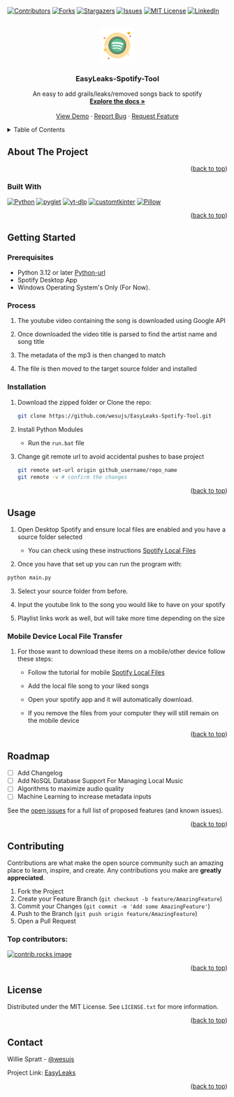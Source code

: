 <!-- Improved compatibility of back to top link: See: https://github.com/wesujs/EasyLeaks-Spotify-Tool/pull/73 -->
<a id="readme-top"></a>
<!--
*** Thanks for checking out the EasyLeaks-Spotify-Tool. If you have a suggestion
*** that would make this better, please fork the repo and create a pull request
*** or simply open an issue with the tag "enhancement".
*** Don't forget to give the project a star!
*** Thanks again! Now go create something AMAZING! :D
-->



<!-- PROJECT SHIELDS -->
<!--
*** I'm using markdown "reference style" links for readability.
*** Reference links are enclosed in brackets [ ] instead of parentheses ( ).
*** See the bottom of this document for the declaration of the reference variables
*** for contributors-url, forks-url, etc. This is an optional, concise syntax you may use.
*** https://www.markdownguide.org/basic-syntax/#reference-style-links
-->
[![Contributors][contributors-shield]][contributors-url]
[![Forks][forks-shield]][forks-url]
[![Stargazers][stars-shield]][stars-url]
[![Issues][issues-shield]][issues-url]
[![MIT License][license-shield]][license-url]
[![LinkedIn][linkedin-shield]][linkedin-url]



<!-- PROJECT LOGO -->
<br />
<div align="center">
  <a href="https://github.com/wesujs/EasyLeaks-Spotify-Tool">
    <img src="app_logo.png" alt="Logo" width="80" height="80">
  </a>

  <h3 align="center">EasyLeaks-Spotify-Tool</h3>

  <p align="center">
    An easy to add grails/leaks/removed songs back to spotify
    <br />
    <a href="https://github.com/wesujs/EasyLeaks-Spotify-Tool"><strong>Explore the docs »</strong></a>
    <br />
    <br />
    <a href="https://github.com/wesujs/EasyLeaks-Spotify-Tool">View Demo</a>
    ·
    <a href="https://github.com/wesujs/EasyLeaks-Spotify-Tool/issues/new?labels=bug&template=bug-report---.md">Report Bug</a>
    ·
    <a href="https://github.com/wesujs/EasyLeaks-Spotify-Tool/issues/new?labels=enhancement&template=feature-request---.md">Request Feature</a>
  </p>
</div>



<!-- TABLE OF CONTENTS -->
<details>
  <summary>Table of Contents</summary>
  <ol>
    <li>
      <a href="#about-the-project">About The Project</a>
      <ul>
        <li><a href="#built-with">Built With</a></li>
      </ul>
    </li>
    <li>
      <a href="#getting-started">Getting Started</a>
      <ul>
        <li><a href="#prerequisites">Prerequisites</a></li>
        <li><a href="#installation">Installation</a></li>
      </ul>
    </li>
    <li><a href="#usage">Usage</a></li>
    <li><a href="#roadmap">Roadmap</a></li>
    <li><a href="#contributing">Contributing</a></li>
    <li><a href="#license">License</a></li>
    <li><a href="#contact">Contact</a></li>
  </ol>
</details>



<!-- ABOUT THE PROJECT -->
## About The Project

<p align="right">(<a href="#readme-top">back to top</a>)</p>



### Built With

[![Python][Python.org]][Python-url]
[![pyglet][pyglet-badge]][pyglet-url]
[![yt-dlp][yt-dlp-badge]][yt-dlp-url]
[![customtkinter][customtkinter-badge]][customtkinter-url]
[![Pillow][pillow-badge]][pillow-url]

<p align="right">(<a href="#readme-top">back to top</a>)</p>



<!-- GETTING STARTED -->
## Getting Started

### Prerequisites

 - Python 3.12 or later [Python-url]
 - Spotify Desktop App
 - Windows Operating System's Only (For Now).


 ### Process
 
 1. The youtube video containing the song is downloaded using Google API
 
 2. Once downloaded the video title is parsed to find the artist name and song title

 3. The metadata of the mp3 is then changed to match

 4. The file is then moved to the target source folder and installed


### Installation

1. Download the zipped folder or Clone the repo:
   ```sh
   git clone https://github.com/wesujs/EasyLeaks-Spotify-Tool.git
   ```
3. Install Python Modules
    - Run the `run.bat` file

4. Change git remote url to avoid accidental pushes to base project
   ```sh
   git remote set-url origin github_username/repo_name
   git remote -v # confirm the changes
   ```

<p align="right">(<a href="#readme-top">back to top</a>)</p>



<!-- USAGE EXAMPLES -->
## Usage

1. Open Desktop Spotify and ensure local files are enabled and you have a source folder selected
    - You can check using these instructions [Spotify Local Files](https://community.spotify.com/t5/FAQs/Local-Files/ta-p/5186118)

2. Once you have that set up you can run the program with:
  ```bash
  python main.py
  ```
3. Select your source folder from before.

4. Input the youtube link to the song you would like to have on your spotify

5. Playlist links work as well, but will take more time depending on the size

### Mobile Device Local File Transfer

1. For those want to download these items on a mobile/other device follow these steps:

    - Follow the tutorial for mobile [Spotify Local Files](https://community.spotify.com/t5/FAQs/Local-Files/ta-p/5186118)

    - Add the local file song to your liked songs
    - Open your spotify app and it will automatically download.
    - If you remove the files from your computer they will still remain on the mobile device


<p align="right">(<a href="#readme-top">back to top</a>)</p>



<!-- ROADMAP -->
## Roadmap

- [ ] Add Changelog
- [ ] Add NoSQL Database Support For Managing Local Music
- [ ] Algorithms to maximize audio quality
- [ ] Machine Learning to increase metadata inputs

See the [open issues](https://github.com/wesujs/EasyLeaks-Spotify-Tool/issues) for a full list of proposed features (and known issues).

<p align="right">(<a href="#readme-top">back to top</a>)</p>



<!-- CONTRIBUTING -->
## Contributing

Contributions are what make the open source community such an amazing place to learn, inspire, and create. Any contributions you make are **greatly appreciated**.

1. Fork the Project
2. Create your Feature Branch (`git checkout -b feature/AmazingFeature`)
3. Commit your Changes (`git commit -m 'Add some AmazingFeature'`)
4. Push to the Branch (`git push origin feature/AmazingFeature`)
5. Open a Pull Request

### Top contributors:

<a href="https://github.com/wesujs/EasyLeaks-Spotify-Tool/graphs/contributors">
  <img src="https://contrib.rocks/image?repo=wesujs/EasyLeaks-Spotify-Tool" alt="contrib.rocks image" />
</a>

<p align="right">(<a href="#readme-top">back to top</a>)</p>



<!-- LICENSE -->
## License

Distributed under the MIT License. See `LICENSE.txt` for more information.

<p align="right">(<a href="#readme-top">back to top</a>)</p>



<!-- CONTACT -->
## Contact

Willie Spratt - [@wesujs](https://twitter.com/wesujs)

Project Link: [EasyLeaks](https://github.com/wesujs/EasyLeaks-Spotify-Tool)

<p align="right">(<a href="#readme-top">back to top</a>)</p>



<!-- MARKDOWN LINKS & IMAGES -->
<!-- https://www.markdownguide.org/basic-syntax/#reference-style-links -->
[contributors-shield]: https://img.shields.io/github/contributors/wesujs/EasyLeaks-Spotify-Tool.svg?style=for-the-badge
[contributors-url]: https://github.com/wesujs/EasyLeaks-Spotify-Tool/graphs/contributors
[forks-shield]: https://img.shields.io/github/forks/wesujs/EasyLeaks-Spotify-Tool.svg?style=for-the-badge
[forks-url]: https://github.com/wesujs/EasyLeaks-Spotify-Tool/network/members
[stars-shield]: https://img.shields.io/github/stars/wesujs/EasyLeaks-Spotify-Tool.svg?style=for-the-badge
[stars-url]: https://github.com/wesujs/EasyLeaks-Spotify-Tool/stargazers
[issues-shield]: https://img.shields.io/github/issues/wesujs/EasyLeaks-Spotify-Tool.svg?style=for-the-badge
[issues-url]: https://github.com/wesujs/EasyLeaks-Spotify-Tool/issues
[license-shield]: https://img.shields.io/github/license/wesujs/EasyLeaks-Spotify-Tool.svg?style=for-the-badge
[license-url]: https://github.com/wesujs/EasyLeaks-Spotify-Tool/blob/master/LICENSE.txt
[linkedin-shield]: https://img.shields.io/badge/-LinkedIn-black.svg?style=for-the-badge&logo=linkedin&colorB=555
[linkedin-url]: https://linkedin.com/in/williespratt
[product-screenshot]: app_ss.png
[Python.org]: https://img.shields.io/badge/Python-3776AB?style=for-the-badge&logo=python&logoColor=white

[Python-url]: https://www.python.org/
[pyglet-badge]: https://img.shields.io/badge/pyglet-3E434A?style=for-the-badge&logo=python&logoColor=white

[pyglet-url]: http://pyglet.org/

[yt-dlp-badge]: https://img.shields.io/badge/yt--dlp-FF0000?style=for-the-badge&logo=youtube&logoColor=white
[yt-dlp-url]: https://github.com/yt-dlp/yt-dlp

[customtkinter-badge]: https://img.shields.io/badge/customtkinter-3776AB?style=for-the-badge&logo=python&logoColor=white
[customtkinter-url]: https://github.com/TomSchimansky/CustomTkinter

[pillow-badge]: https://img.shields.io/badge/Pillow-11557C?style=for-the-badge&logo=python&logoColor=white
[pillow-url]: https://python-pillow.org/